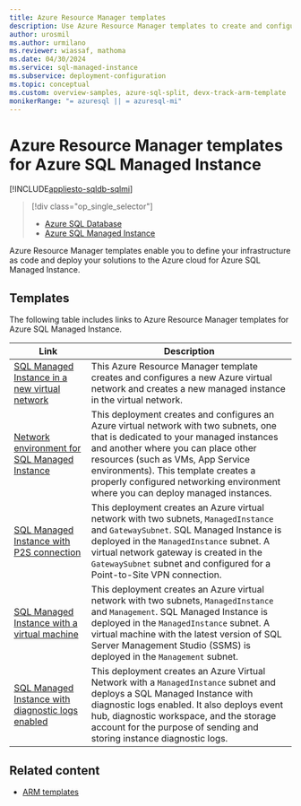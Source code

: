 ```yaml
---
title: Azure Resource Manager templates
description: Use Azure Resource Manager templates to create and configure Azure SQL Managed Instance.
author: urosmil
ms.author: urmilano
ms.reviewer: wiassaf, mathoma
ms.date: 04/30/2024
ms.service: sql-managed-instance
ms.subservice: deployment-configuration
ms.topic: conceptual
ms.custom: overview-samples, azure-sql-split, devx-track-arm-template
monikerRange: "= azuresql || = azuresql-mi"
---
```


# Azure Resource Manager templates for Azure SQL Managed Instance
[!INCLUDE[appliesto-sqldb-sqlmi](../includes/appliesto-sqlmi.md)]

> [!div class="op_single_selector"]
> * [Azure SQL Database](../database/arm-templates-content-guide.md?view=azuresql&preserve-view=true)
> * [Azure SQL Managed Instance](arm-templates-content-guide.md?view=azuresql&preserve-view=true)

Azure Resource Manager templates enable you to define your infrastructure as code and deploy your solutions to the Azure cloud for Azure SQL Managed Instance.


## Templates

The following table includes links to Azure Resource Manager templates for Azure SQL Managed Instance.

|Link|Description|
|---|---|
| [SQL Managed Instance in a new virtual network](https://github.com/Azure/azure-quickstart-templates/tree/master/quickstarts/microsoft.sql/sqlmi-new-vnet) | This Azure Resource Manager template creates and configures a new Azure virtual network and creates a new managed instance in the virtual network. |
| [Network environment for SQL Managed Instance](https://github.com/Azure/azure-quickstart-templates/tree/master/quickstarts/microsoft.sql/sql-managed-instance-azure-environment) | This deployment creates and configures an Azure virtual network with two subnets, one that is dedicated to your managed instances and another where you can place other resources (such as VMs, App Service environments). This template creates a properly configured networking environment where you can deploy managed instances. |
| [SQL Managed Instance with P2S connection](https://github.com/Azure/azure-quickstart-templates/tree/master/quickstarts/microsoft.sql/sqlmi-new-vnet-w-point-to-site-vpn) | This deployment creates an Azure virtual network with two subnets, `ManagedInstance` and `GatewaySubnet`. SQL Managed Instance is deployed in the `ManagedInstance` subnet. A virtual network gateway is created in the `GatewaySubnet` subnet and configured for a Point-to-Site VPN connection. |
| [SQL Managed Instance with a virtual machine](https://github.com/Azure/azure-quickstart-templates/tree/master/quickstarts/microsoft.sql/sqlmi-new-vnet-w-jumpbox) | This deployment creates an Azure virtual network with two subnets, `ManagedInstance` and `Management`. SQL Managed Instance is deployed in the `ManagedInstance` subnet. A virtual machine with the latest version of SQL Server Management Studio (SSMS) is deployed in the `Management` subnet. |
| [SQL Managed Instance with diagnostic logs enabled](https://github.com/Azure/azure-quickstart-templates/tree/master/quickstarts/microsoft.sql/sqlmi-new-vnet-w-diagnostic-settings) | This deployment creates an Azure Virtual Network with a `ManagedInstance` subnet and deploys a SQL Managed Instance with diagnostic logs enabled. It also deploys event hub, diagnostic workspace, and the storage account for the purpose of sending and storing instance diagnostic logs. |


## Related content

- [ARM templates](/azure/azure-resource-manager/templates/overview)